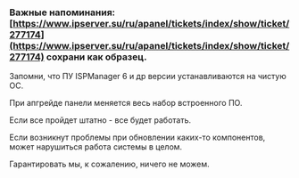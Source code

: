 ### Важные напоминания:[https://www.ipserver.su/ru/apanel/tickets/index/show/ticket/277174](https://www.ipserver.su/ru/apanel/tickets/index/show/ticket/277174) сохрани как образец.

Запомни, что ПУ ISPManager 6 и др версии устанавливаются на чистую ОС.

При апгрейде панели меняется весь набор встроенного ПО.

Если все пройдет штатно - все будет работать.

Если возникнут проблемы при обновлении каких-то компонентов, может нарушиться работа системы в целом.

Гарантировать мы, к сожалению, ничего не можем.


